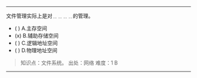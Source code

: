 ---
文件管理实际上是对﹎﹎﹎﹎的管理。
- ( ) A.主存空间 
- (x) B.辅助存储空间 
- ( ) C.逻辑地址空间 
- ( ) D.物理地址空间

> 知识点：文件系统。
> 出处：网络
> 难度：1
> B

---